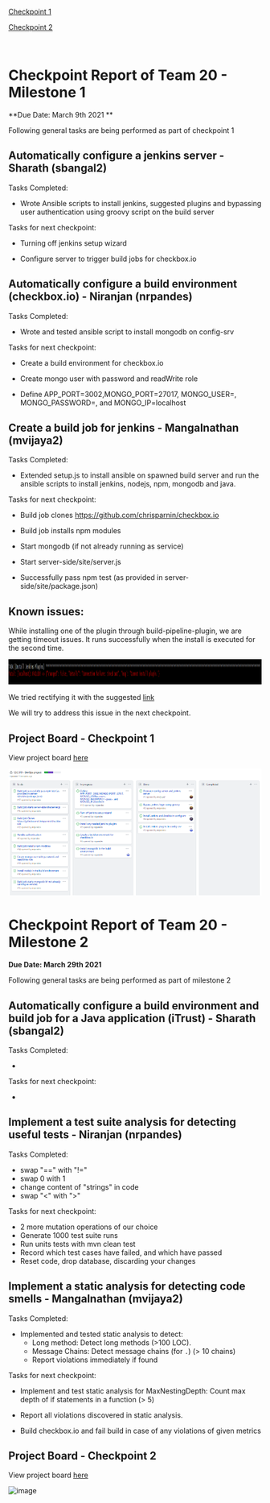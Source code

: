 [Checkpoint 1](#checkpoint-report-of-team-20---milestone-1) 

[Checkpoint 2](#checkpoint-report-of-team-20---milestone-2)

<br />

# Checkpoint Report of Team 20 - Milestone 1

**Due Date: March 9th 2021 **

Following general tasks are being performed as part of checkpoint 1

## Automatically configure a jenkins server - Sharath (sbangal2)

Tasks Completed:

- Wrote Ansible scripts to install jenkins, suggested plugins and bypassing user authentication using groovy script on the build server

Tasks for next checkpoint:

- Turning off jenkins setup wizard

- Configure server to trigger build jobs for checkbox.io

## Automatically configure a build environment (checkbox.io) - Niranjan (nrpandes)

Tasks Completed:

- Wrote and tested ansible script to install mongodb on config-srv

Tasks for next checkpoint:

- Create a build environment for checkbox.io

- Create mongo user with password and readWrite role

- Define APP_PORT=3002,MONGO_PORT=27017, MONGO_USER=<user>, MONGO_PASSWORD=<pass>, and MONGO_IP=localhost

## Create a build job for jenkins - Mangalnathan (mvijaya2)

Tasks Completed:

- Extended setup.js to install ansible on spawned build server and run the ansible scripts to install jenkins, nodejs, npm, mongodb and java.

Tasks for next checkpoint:

- Build job clones https://github.com/chrisparnin/checkbox.io

- Build job installs npm modules

- Start mongodb (if not already running as service)

- Start server-side/site/server.js

- Successfully pass npm test (as provided in server-side/site/package.json)

## Known issues:

While installing one of the plugin through build-pipeline-plugin, we are getting timeout issues. It runs successfully when the install is executed for the second time.

<img src="Images/Plugin_install_error.png" width="950" height="50" title="error">

We tried rectifying it with the suggested [link](https://stackoverflow.com/questions/42219781/gets-error-cannot-get-csrf-when-trying-to-install-jenkins-plugin-using-ansible/42224672#42224672)

We will try to address this issue in the next checkpoint.


## Project Board - Checkpoint 1

View project board [here](https://github.ncsu.edu/cscdevops-spring2021/DEVOPS-20/projects/1)

<img src="Images/checkpoint1.PNG" title="cp1">



# Checkpoint Report of Team 20 - Milestone 2

**Due Date: March 29th 2021**

Following general tasks are being performed as part of milestone 2

## Automatically configure a build environment and build job for a Java application (iTrust) - Sharath (sbangal2)

Tasks Completed:

- 

Tasks for next checkpoint:

- 

## Implement a test suite analysis for detecting useful tests - Niranjan (nrpandes)

Tasks Completed:

- swap "==" with "!="
- swap 0 with 1
- change content of "strings" in code
- swap "<" with ">"

Tasks for next checkpoint:

- 2 more mutation operations of our choice
- Generate 1000 test suite runs
- Run units tests with mvn clean test
- Record which test cases have failed, and which have passed
- Reset code, drop database, discarding your changes


## Implement a static analysis for detecting code smells - Mangalnathan (mvijaya2)

Tasks Completed:

- Implemented and tested static analysis to detect:
  - Long method: Detect long methods (>100 LOC).
  - Message Chains: Detect message chains (for `.`) (> 10 chains)
  - Report violations immediately if found

Tasks for next checkpoint:

- Implement and test static analysis for MaxNestingDepth: Count max depth of if statements in a function (> 5)

- Report all violations discovered in static analysis.

- Build checkbox.io and fail build in case of any violations of given metrics

  


## Project Board - Checkpoint 2

View project board [here](https://github.ncsu.edu/cscdevops-spring2021/DEVOPS-20/projects/1)

![image](https://media.github.ncsu.edu/user/16849/files/ea9f1180-90ac-11eb-9e3a-ebca5e815ea6)